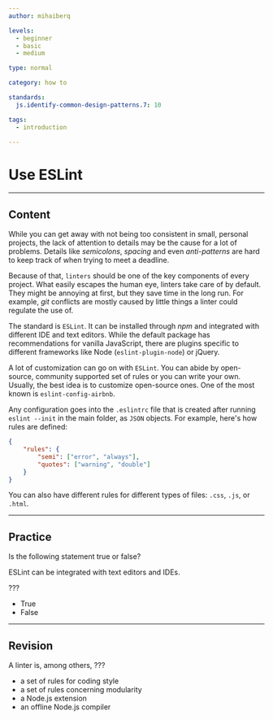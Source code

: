 ```yaml
---
author: mihaiberq

levels:
  - beginner
  - basic
  - medium

type: normal

category: how to

standards:
  js.identify-common-design-patterns.7: 10

tags:
  - introduction

---
```


# Use ESLint

---
## Content

While you can get away with not being too consistent in small, personal projects, the lack of attention to details may be the cause for a lot of problems. Details like *semicolons*, *spacing* and even *anti-patterns* are hard to keep track of when trying to meet a deadline.

Because of that, `linters` should be one of the key components of every project. What easily escapes the human eye, linters take care of by default. They might be annoying at first, but they save time in the long run. For example, *git* conflicts are mostly caused by little things a linter could regulate the use of.  

The standard is `ESLint`. It can be installed through *npm* and integrated with different IDE and text editors. While the default package has recommendations for vanilla JavaScript, there are plugins specific to different frameworks like Node (`eslint-plugin-node`) or jQuery.

A lot of customization can go on with `ESLint`. You can abide by open-source, community supported set of rules or you can write your own. Usually, the best idea is to customize open-source ones. One of the most known is `eslint-config-airbnb`.

Any configuration goes into the `.eslintrc` file that is created after running `eslint --init` in the main folder, as `JSON` objects. For example, here's how rules are defined:
```json
{
    "rules": {
        "semi": ["error", "always"],
        "quotes": ["warning", "double"]
    }
}
```
You can also have different rules for different types of files: `.css`, `.js`, or `.html`.

---
## Practice

Is the following statement true or false?

ESLint can be integrated with text editors and IDEs.

???

* True
* False

---
## Revision

A linter is, among others, ???

* a set of rules for coding style
* a set of rules concerning modularity
* a Node.js extension
* an offline Node.js compiler  
